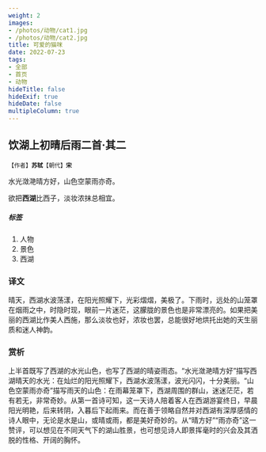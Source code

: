 ```yaml
---
weight: 2
images:
- /photos/动物/cat1.jpg
- /photos/动物/cat2.jpg
title: 可爱的猫咪
date: 2022-07-23
tags:
- 全部
- 首页
- 动物
hideTitle: false
hideExif: true
hideDate: false
multipleColumn: true
---
```


## 饮湖上初晴后雨二首·其二
<small>【作者】**苏轼**【朝代】**宋**</small>

水光潋滟晴方好，山色空蒙雨亦奇。

欲把**西湖**比西子，淡妆浓抹总相宜。
##### 标签
1. 人物
2. 景色
3. 西湖
### 译文
晴天，西湖水波荡漾，在阳光照耀下，光彩熠熠，美极了。下雨时，远处的山笼罩在烟雨之中，时隐时现，眼前一片迷茫，这朦胧的景色也是非常漂亮的。如果把美丽的西湖比作美人西施，那么淡妆也好，浓妆也罢，总能很好地烘托出她的天生丽质和迷人神韵。
### 赏析
上半首既写了西湖的水光山色，也写了西湖的晴姿雨态。“水光潋滟晴方好”描写西湖晴天的水光：在灿烂的阳光照耀下，西湖水波荡漾，波光闪闪，十分美丽。“山色空蒙雨亦奇”描写雨天的山色：在雨幕笼罩下，西湖周围的群山，迷迷茫茫，若有若无，非常奇妙。从第一首诗可知，这一天诗人陪着客人在西湖游宴终日，早晨阳光明艳，后来转阴，入暮后下起雨来。而在善于领略自然并对西湖有深厚感情的诗人眼中，无论是水是山，或晴或雨，都是美好奇妙的。从“晴方好”“雨亦奇”这一赞评，可以想见在不同天气下的湖山胜景，也可想见诗人即景挥毫时的兴会及其洒脱的性格、开阔的胸怀。